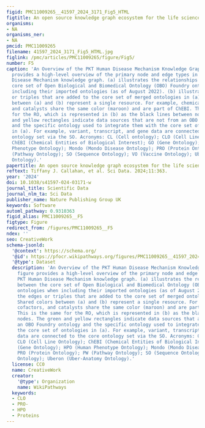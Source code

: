 ```yaml
---
figid: PMC11009265__41597_2024_3171_Fig5_HTML
figtitle: An open source knowledge graph ecosystem for the life sciences
organisms:
- NA
organisms_ner:
- NA
pmcid: PMC11009265
filename: 41597_2024_3171_Fig5_HTML.jpg
figlink: /pmc/articles/PMC11009265/figure/Fig5/
number: F5
caption: 'An Overview of the PKT Human Disease Mechanism Knowledge Graph. This figure
  provides a high-level overview of the primary node and edge types in the PKT Human
  Disease Mechanism knowledge graph. (a) illustrates the relationships between the
  core set of Open Biological and Biomedical Ontology (OBO) Foundry ontologies when
  including their imported ontologies (as of August 2022). (b) illustrates the edges
  or triples that are added to the core set of merged ontologies in (a). Shared colors
  between (a) and (b) represent a single resource. For example, chemicals, cofactors,
  and catalysts share the same color (maroon) and are part of ChEBI. This is the same
  for the RO, which is represented in (b) as the black lines between nodes. The green
  and yellow rectangles indicate data sources that are not from an OBO Foundry ontology
  and the specific ontology used to integrate them with the core set of ontologies
  in (a). For example, variant, transcript, and gene data are connected to the core
  ontology set via the SO. Acronyms: CL (Cell ontology); CLO (Cell Line Ontology);
  ChEBI (Chemical Entities of Biological Interest); GO (Gene Ontology); HPO (Human
  Phenotype Ontology); Mondo (Mondo Disease Ontology); PRO (Protein Ontology); PW
  (Pathway Ontology); SO (Sequence Ontology); VO (Vaccine Ontology); Uberon (Uber-Anatomy
  Ontology).'
papertitle: An open source knowledge graph ecosystem for the life sciences.
reftext: Tiffany J. Callahan, et al. Sci Data. 2024;11:363.
year: '2024'
doi: 10.1038/s41597-024-03171-w
journal_title: Scientific Data
journal_nlm_ta: Sci Data
publisher_name: Nature Publishing Group UK
keywords: Software
automl_pathway: 0.9310363
figid_alias: PMC11009265__F5
figtype: Figure
redirect_from: /figures/PMC11009265__F5
ndex: ''
seo: CreativeWork
schema-jsonld:
  '@context': https://schema.org/
  '@id': https://pfocr.wikipathways.org/figures/PMC11009265__41597_2024_3171_Fig5_HTML.html
  '@type': Dataset
  description: 'An Overview of the PKT Human Disease Mechanism Knowledge Graph. This
    figure provides a high-level overview of the primary node and edge types in the
    PKT Human Disease Mechanism knowledge graph. (a) illustrates the relationships
    between the core set of Open Biological and Biomedical Ontology (OBO) Foundry
    ontologies when including their imported ontologies (as of August 2022). (b) illustrates
    the edges or triples that are added to the core set of merged ontologies in (a).
    Shared colors between (a) and (b) represent a single resource. For example, chemicals,
    cofactors, and catalysts share the same color (maroon) and are part of ChEBI.
    This is the same for the RO, which is represented in (b) as the black lines between
    nodes. The green and yellow rectangles indicate data sources that are not from
    an OBO Foundry ontology and the specific ontology used to integrate them with
    the core set of ontologies in (a). For example, variant, transcript, and gene
    data are connected to the core ontology set via the SO. Acronyms: CL (Cell ontology);
    CLO (Cell Line Ontology); ChEBI (Chemical Entities of Biological Interest); GO
    (Gene Ontology); HPO (Human Phenotype Ontology); Mondo (Mondo Disease Ontology);
    PRO (Protein Ontology); PW (Pathway Ontology); SO (Sequence Ontology); VO (Vaccine
    Ontology); Uberon (Uber-Anatomy Ontology).'
  license: CC0
  name: CreativeWork
  creator:
    '@type': Organization
    name: WikiPathways
  keywords:
  - CLO
  - PRO-
  - HPO
  - Proteins
---
```

